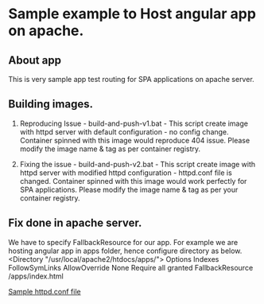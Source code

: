 # Sample example to Host angular app on apache.

## About app

This is very sample app test routing for SPA applications on apache server.

## Building images.

1. Reproducing Issue - build-and-push-v1.bat - This script create image with httpd server with default configuration - no config change. Container spinned with this image would reproduce 404 issue. Please modify the image name & tag as per container registry.

2. Fixing the issue - build-and-push-v2.bat - This script create image with httpd server with modified httpd configuration - httpd.conf file is changed. Container spinned with this image would work perfectly for SPA applications. Please modify the image name & tag as per your container registry.

## Fix done in apache server.

We have to specify FallbackResource for our app. For example we are hosting angular app in apps folder, hence configure directory as below.
<Directory "/usr/local/apache2/htdocs/apps/">
Options Indexes FollowSymLinks
AllowOverride None
Require all granted
FallbackResource /apps/index.html
</Directory>

<a href="https://github.com/krishnajoshideveloper/host-angular-app-on-apache-server/blob/master/apache/httpd.conf">Sample httpd.conf file</a>
